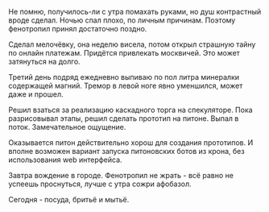 Не помню, получилось-ли с утра помахать руками, но душ контрастный вроде сделал.
Ночью спал плохо, по личным причинам. Поэтому фенотропил принял достаточно поздно.

Сделал мелочёвку, она неделю висела, потом открыл страшную тайну по онлайн платежам. Придётся привлекать москвичей. Это может затянуться на долго.

Третий день подряд ежедневно выпиваю по пол литра минералки содержащей магний. Тремор в левой ноге явно уменшился, может даже и прошел.

Решил взаться за реализацию каскадного торга на спекуляторе.
Пока разрисовывал этапы, решил сделать прототип на питоне. Выпал в поток. Замечательное ощущение.

Оказывается питон действительно хорош для создания прототипов.
И вполне возможен вариант запуска питоновских ботов из крона, без использования web интерфейса.

Завтра вождение в городе. Фенотропил не жрать - всё равно не успеешь проснуться, лучше с утра сожри афобазол.

Сегодня - посуда, бритьё и мытьё.